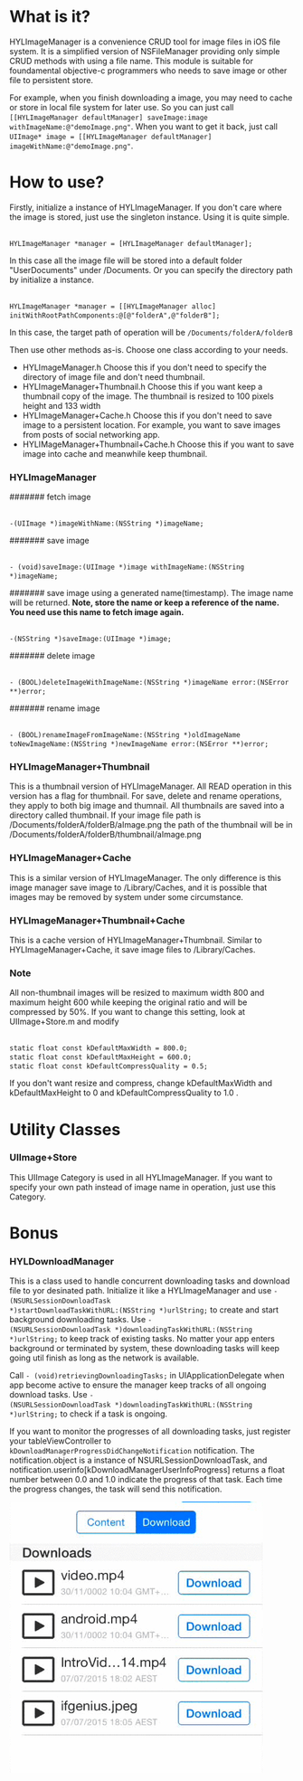 # What is it?

HYLImageManager is a convenience CRUD tool for image files in iOS file system. It is a simplified version of NSFileManager providing only simple CRUD methods with using a file name. This module is suitable for foundamental objective-c programmers who needs to save image or other file to persistent store. 

For example, when you finish downloading a image, you may need to cache or store in local file system for later use. So you can just call <code>[[HYLImageManager defaultManager] saveImage:image withImageName:@"demoImage.png"</code>. When you want to get it back, just call <code>UIImage* image = [[HYLImageManager defaultManager] imageWithName:@"demoImage.png"</code>.


# How to use?
Firstly, initialize a instance of HYLImageManager. If you don't care where the image is stored, just use the singleton instance.
Using it is quite simple.

<pre><code>
HYLImageManager *manager = [HYLImageManager defaultManager];
</code></pre>
In this case all the image file will be stored into a default folder "UserDocuments" under /Documents. Or you can specify the directory path by initialize a instance.

<pre><code>
HYLImageManager *manager = [[HYLImageManager alloc] initWithRootPathComponents:@[@"folderA",@"folderB"];
</code></pre>
In this case, the target path of operation will be <code>/Documents/folderA/folderB</code>

Then use other methods as-is. Choose one class according to your needs.
- HYLImageManager.h Choose this if you don't need to specify the directory of image file and don't need thumbnail.
- HYLImageManager+Thumbnail.h Choose this if you want keep a thumbnail copy of the image. The thumbnail is resized to 100 pixels height and 133 width
- HYLImageManager+Cache.h Choose this if you don't need to save image to a persistent location. For example, you want to save images from posts of social networking app.
- HYLIMageManager+Thumbnail+Cache.h Choose this if you want to save image into cache and meanwhile keep thumbnail.

### HYLImageManager

####### fetch image
<pre><code>
-(UIImage *)imageWithName:(NSString *)imageName;
</code></pre>
####### save image 
<pre><code>
- (void)saveImage:(UIImage *)image withImageName:(NSString *)imageName;
</code></pre>
####### save image using a generated name(timestamp). The image name will be returned.
**Note, store the name or keep a reference of the name. You need use this name to fetch image again.**
<pre><code>
-(NSString *)saveImage:(UIImage *)image;
</code></pre>
####### delete image
<pre><code>
- (BOOL)deleteImageWithImageName:(NSString *)imageName error:(NSError **)error;
</code></pre>
####### rename image
<pre><code>
- (BOOL)renameImageFromImageName:(NSString *)oldImageName toNewImageName:(NSString *)newImageName error:(NSError **)error;
</code></pre>

### HYLImageManager+Thumbnail
This is a thumbnail version of HYLImageManager. All READ operation in this version has a flag for thumbnail. For save, delete and rename operations, they apply to both big image and thumnail. All thumbnails are saved into a directory called thumbnail. If your image file path is /Documents/folderA/folderB/aImage.png the path of the thumbnail will be in /Documents/folderA/folderB/thumbnail/aImage.png

### HYLImageManager+Cache
This is a similar version of HYLImageManager. The only difference is this image manager save image to /Library/Caches, and it is possible that images may be removed by system under some circumstance.

### HYLImageManager+Thumbnail+Cache
This is a cache version of HYLImageManager+Thumbnail. Similar to HYLImageManager+Cache, it save image files to /Library/Caches.

### Note
All non-thumbnail images will be resized to maximum width 800 and maximum height 600 while keeping the original ratio and will be compressed by 50%. If you want to change this setting, look at UIImage+Store.m and modify
<pre><code>
static float const kDefaultMaxWidth = 800.0;
static float const kDefaultMaxHeight = 600.0;
static float const kDefaultCompressQuality = 0.5;
</code></pre>
If you don't want resize and compress, change kDefaultMaxWidth and kDefaultMaxHeight to 0 and kDefaultCompressQuality to 1.0 .

# Utility Classes

### UIImage+Store
This UIImage Category is used in all HYLImageManager. If you want to specify your own path instead of image name in operation, just use this Category.

# Bonus

### HYLDownloadManager
This is a class used to handle concurrent downloading tasks and download file to yor desinated path. Initialize it like a HYLImageManager and use <code>- (NSURLSessionDownloadTask *)startDownloadTaskWithURL:(NSString *)urlString;</code> to create and start background downloading tasks. Use <code>- (NSURLSessionDownloadTask *)downloadingTaskWithURL:(NSString *)urlString;</code> to keep track of existing tasks. No matter your app enters background or terminated by system, these downloading tasks will keep going util finish as long as the network is available. 

Call <code>- (void)retrievingDownloadingTasks;</code> in UIApplicationDelegate when app become active to ensure the manager keep tracks of all ongoing download tasks. Use <code>- (NSURLSessionDownloadTask *)downloadingTaskWithURL:(NSString *)urlString;</code> to check if a task is ongoing.

If you want to monitor the progresses of all downloading tasks, just register your tableViewController to <code>kDownloadManagerProgressDidChangeNotification</code> notification. The notification.object is a instance of NSURLSessionDownloadTask, and notification.userinfo[kDownloadManagerUserInfoProgress] returns a float number between 0.0 and 1.0 indicate the progress of that task. Each time the progress changes, the task will send this notification.

![Alt downloading](/downloading.gif)

